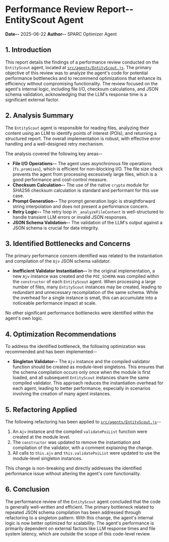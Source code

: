 # Performance Review Report-- EntityScout Agent

**Date--** 2025-06-22
**Author--** SPARC Optimizer Agent

## 1. Introduction

This report details the findings of a performance review conducted on the `EntityScout` agent, located at [`src/agents/EntityScout.js`](src/agents/EntityScout.js). The primary objective of this review was to analyze the agent's code for potential performance bottlenecks and to recommend optimizations that enhance its efficiency without compromising functionality. The review focused on the agent's internal logic, including file I/O, checksum calculations, and JSON schema validation, acknowledging that the LLM's response time is a significant external factor.

## 2. Analysis Summary

The `EntityScout` agent is responsible for reading files, analyzing their content using an LLM to identify points of interest (POIs), and returning a structured report. The overall implementation is robust, with effective error handling and a well-designed retry mechanism.

The analysis covered the following key areas--

-   **File I/O Operations--** The agent uses asynchronous file operations (`fs.promises`), which is efficient for non-blocking I/O. The file size check prevents the agent from processing excessively large files, which is a good performance and cost-control measure.
-   **Checksum Calculation--** The use of the native `crypto` module for SHA256 checksum calculation is standard and performant for this use case.
-   **Prompt Generation--** The prompt generation logic is straightforward string interpolation and does not present a performance concern.
-   **Retry Logic--** The retry loop in `_analyzeFileContent` is well-structured to handle transient LLM errors or invalid JSON responses.
-   **JSON Schema Validation--** The validation of the LLM's output against a JSON schema is crucial for data integrity.

## 3. Identified Bottlenecks and Concerns

The primary performance concern identified was related to the instantiation and compilation of the `Ajv` JSON schema validator.

-   **Inefficient Validator Instantiation--** In the original implementation, a new `Ajv` instance was created and the `POI_SCHEMA` was compiled within the `constructor` of each `EntityScout` agent. When processing a large number of files, many `EntityScout` instances may be created, leading to redundant and unnecessary recompilation of the same schema. While the overhead for a single instance is small, this can accumulate into a noticeable performance impact at scale.

No other significant performance bottlenecks were identified within the agent's own logic.

## 4. Optimization Recommendations

To address the identified bottleneck, the following optimization was recommended and has been implemented--

-   **Singleton Validator--** The `Ajv` instance and the compiled validator function should be created as module-level singletons. This ensures that the schema compilation occurs only once when the module is first loaded, and all subsequent `EntityScout` instances share the same compiled validator. This approach reduces the instantiation overhead for each agent, leading to better performance, especially in scenarios involving the creation of many agent instances.

## 5. Refactoring Applied

The following refactoring has been applied to [`src/agents/EntityScout.js`](src/agents/EntityScout.js)--

1.  An `Ajv` instance and the compiled `validatePoiList` function were created at the module level.
2.  The `constructor` was updated to remove the instantiation and compilation of the validator, with a comment explaining the change.
3.  All calls to `this.ajv` and `this.validatePoiList` were updated to use the module-level singleton instances.

This change is non-breaking and directly addresses the identified performance issue without altering the agent's core functionality.

## 6. Conclusion

The performance review of the `EntityScout` agent concluded that the code is generally well-written and efficient. The primary bottleneck related to repeated JSON schema compilation has been addressed through refactoring to a singleton pattern. With this change, the agent's internal logic is now better optimized for scalability. The agent's performance is primarily dependent on external factors like LLM response times and file system latency, which are outside the scope of this code-level review.